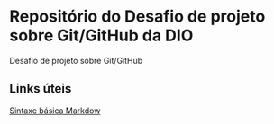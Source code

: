 # Repositório do Desafio de projeto sobre Git/GitHub da DIO
Desafio de projeto sobre Git/GitHub

## Links úteis
[Sintaxe básica Markdow](https://www.markdownguide.org/basic-syntax/)
